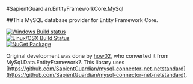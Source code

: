 #SapientGuardian.EntityFrameworkCore.MySql

##This MySQL database provider for Entity Framework Core.

[![Windows Build status](https://ci.appveyor.com/api/projects/status/lqpvh2g4hb8u0ndq?svg=true)](https://ci.appveyor.com/project/SapientGuardian/sapientguardian-entityframeworkcore-mysql)<br />
[![Linux/OSX Build Status](https://travis-ci.org/SapientGuardian/SapientGuardian.EntityFrameworkCore.MySql.png)](https://travis-ci.org/SapientGuardian/SapientGuardian.EntityFrameworkCore.MySql)<br />
[![NuGet Package](https://img.shields.io/nuget/vpre/SapientGuardian.EntityFrameworkCore.MySql.svg)](https://www.nuget.org/packages/SapientGuardian.EntityFrameworkCore.MySql/)

Original development was done by [how02](https://github.com/how02), who converted it from MySql.Data.EntityFramework7. This library uses [https://github.com/SapientGuardian/mysql-connector-net-netstandard](https://github.com/SapientGuardian/mysql-connector-net-netstandard).